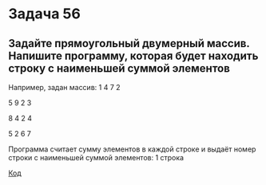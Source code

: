 # Задача 56
## Задайте прямоугольный двумерный массив. Напишите программу, которая будет находить строку с наименьшей суммой элементов
Например, задан массив: 1 4 7 2

5 9 2 3

8 4 2 4

5 2 6 7

Программа считает сумму элементов в каждой строке и выдаёт номер строки с наименьшей суммой элементов: 1 строка

[Код](https://github.com/kutuzoffmoscow/c_scharp/blob/main/les8/Program.cs)